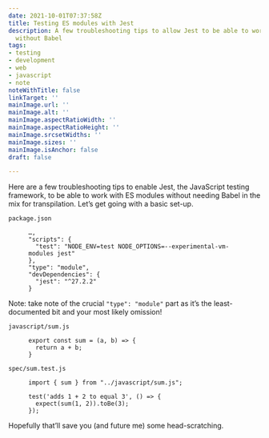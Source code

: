 ```yaml
---
date: 2021-10-01T07:37:58Z
title: Testing ES modules with Jest
description: A few troubleshooting tips to allow Jest to be able to work with ES modules
  without Babel
tags:
- testing
- development
- web
- javascript
- note
noteWithTitle: false
linkTarget: ''
mainImage.url: ''
mainImage.alt: ''
mainImage.aspectRatioWidth: ''
mainImage.aspectRatioHeight: ''
mainImage.srcsetWidths: ''
mainImage.sizes: ''
mainImage.isAnchor: false
draft: false

---
```

Here are a few troubleshooting tips to enable Jest, the JavaScript testing framework, to be able to work with ES modules without needing Babel in the mix for transpilation. Let’s get going with a basic set-up.

`package.json`

<figure>

```
…,
"scripts": {
  "test": "NODE_ENV=test NODE_OPTIONS=--experimental-vm-modules jest"
},
"type": "module",
"devDependencies": {
  "jest": "^27.2.2"
}
```

</figure>

Note: take note of the crucial `"type": "module"` part as it’s the least-documented bit and your most likely omission!

`javascript/sum.js`

<figure>

```
export const sum = (a, b) => {
  return a + b;
}
```    
</figure>

`spec/sum.test.js`

<figure>

```
import { sum } from "../javascript/sum.js";
    
test('adds 1 + 2 to equal 3', () => {
  expect(sum(1, 2)).toBe(3);
});
```

</figure>

Hopefully that’ll save you (and future me) some head-scratching.
